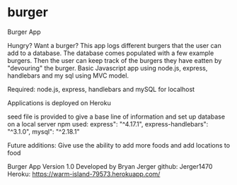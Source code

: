 # burger

Burger App

Hungry? Want a burger? This app logs different burgers that the user can add to a database. The database comes populated with a few example burgers. Then the user can keep track of the burgers they have eatten by "devouring" the burger. Basic Javascript app using node.js, express, handlebars and my sql using MVC model. 

Required: node.js, express, handlebars and mySQL for localhost

Applications is deployed on Heroku


seed file is provided to give a base line of information and set up database on a local server
npm used: express": "^4.17.1",
          express-handlebars": "^3.1.0",
          mysql": "^2.18.1"

Future additions: Give use the ability to add more foods and add locations to food

Burger App Version 1.0 Developed by Bryan Jerger 
github: Jerger1470
Heroku: https://warm-island-79573.herokuapp.com/
